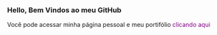 ### Hello, Bem Vindos ao meu GitHub

<p>
    Você pode acessar minha página pessoal e meu portifólio <a style="text-decoration: none; color: purple;" href="https://dayana-freitas.github.io/dayana-freitas/"  target="_blank" rel="noopener noreferrer"> clicando aqui </a>
</p>
